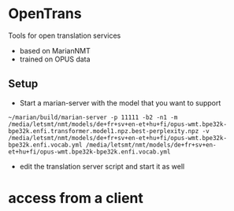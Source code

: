 
# OpenTrans

Tools for open translation services

* based on MarianNMT
* trained on OPUS data



## Setup


* Start a marian-server with the model that you want to support

```
~/marian/build/marian-server -p 11111 -b2 -n1 -m /media/letsmt/nmt/models/de+fr+sv+en-et+hu+fi/opus-wmt.bpe32k-bpe32k.enfi.transformer.model1.npz.best-perplexity.npz -v /media/letsmt/nmt/models/de+fr+sv+en-et+hu+fi/opus-wmt.bpe32k-bpe32k.enfi.vocab.yml /media/letsmt/nmt/models/de+fr+sv+en-et+hu+fi/opus-wmt.bpe32k-bpe32k.enfi.vocab.yml
```

* edit the translation server script and start it as well
# access from a client

